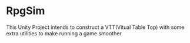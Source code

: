 # RpgSim

This Unity Project intends to construct a VTT(Vitual Table Top) with some extra utilities to make running a game smoother.
